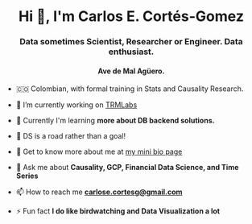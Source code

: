 <h1 align="center">Hi 👋, I'm Carlos E. Cortés-Gomez</h1>
<h3 align="center">Data sometimes Scientist, Researcher or Engineer. Data enthusiast.</h3> 
<h4 align="center">Ave de Mal Agüero.</h4>
 
- 🇨🇴 Colombian, with formal training in Stats and Causality Research. 
 
- 🔭 I’m currently working on [TRMLabs](https://www.trmlabs.com/)  

- 🌱 Currently I'm learning **more about DB backend solutions.**
 
- 🧨 DS is a road rather than a goal! 

- 🌱 Get to know more about me at [my mini bio page](https://carloseduardo.omg.lol/)

- 💬 Ask me about **Causality, GCP, Financial Data Science, and Time Series**

- 📫 How to reach me **carlose.cortesg@gmail.com**

- ⚡ Fun fact **I do like birdwatching and Data Visualization a lot**
  
